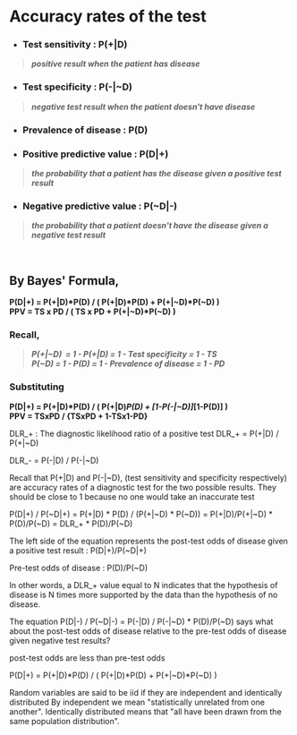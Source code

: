# Accuracy rates of the test
- ### Test sensitivity : P(+|D)
> _**positive result when the patient has disease**_
- ### Test specificity : P(-|~D)
> _**negative test result when the patient doesn't have disease**_


- ### Prevalence of disease : P(D)


- ### Positive predictive value : P(D|+)
> _**the probability that a patient has the disease given a positive test result**_
- ### Negative predictive value : P(~D|-)
> _**the probability that a patient doesn't have the disease given a negative test result**_

<br/>

## By Bayes' Formula,
**P(D|+) = P(+|D)*P(D) / ( P(+|D)*P(D) + P(+|~D)*P(~D) )**<br/>
<b>PPV = TS x PD / ( TS x PD + P(+|~D)*P(~D) )</b>

### Recall,
> _**P(+|~D) &nbsp;=  1 - P(+|D)  =  1 - Test specificity  =  1 - TS**_<br/>
> _**P(~D) = 1 - P(D)   = 1 - Prevalence of disease  =  1 - PD**_

### Substituting
**P(D|+) = P(+|D)*P(D) / ( P(+|D)*P(D) + [1-P(-|~D)]*[1-P(D)] )**<br/>
<b>PPV =   TSxPD / {TSxPD  +  1-TSx1-PD}</b>


DLR_+ : The diagnostic likelihood ratio of a positive test
DLR_+ = P(+|D) / P(+|~D)

DLR_- = P(-|D) / P(-|~D)

Recall that P(+|D) and P(-|~D), (test sensitivity and specificity respectively)
are accuracy rates of a diagnostic test for the two possible results. They should
be close to 1 because no one would take an inaccurate test

P(D|+) / P(~D|+) =
        P(+|D) * P(D) / (P(+|~D) * P(~D)) =
        P(+|D)/P(+|~D) * P(D)/P(~D) =
        DLR_+ * P(D)/P(~D)

The left side of the equation represents the post-test odds of disease
given a positive test result : P(D|+)/P(~D|+)

Pre-test odds of disease : P(D)/P(~D)

In other words, a DLR_+ value equal to N indicates that the hypothesis
of disease is N times more supported by the data than the hypothesis of no disease.

The equation P(D|-) / P(~D|-) = P(-|D) / P(-|~D) * P(D)/P(~D) says what about
the post-test odds of disease relative to the pre-test odds of disease given
negative test results?

post-test odds are less than pre-test odds





P(D|+) = P(+|D)*P(D) / ( P(+|D)*P(D) + P(+|~D)*P(~D) )




Random variables are said to be iid if they are independent and identically distributed
By independent we mean "statistically unrelated from one another".
Identically distributed means that "all have been drawn from the same population distribution".

